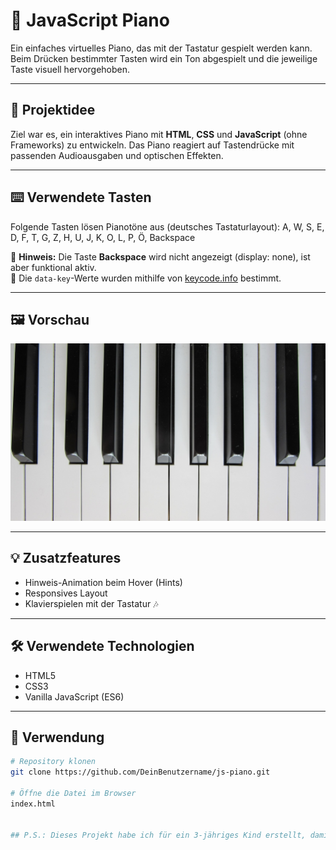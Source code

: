 # 🎹 JavaScript Piano

Ein einfaches virtuelles Piano, das mit der Tastatur gespielt werden kann. Beim Drücken bestimmter Tasten wird ein Ton abgespielt und die jeweilige Taste visuell hervorgehoben.

---

## 🧠 Projektidee

Ziel war es, ein interaktives Piano mit **HTML**, **CSS** und **JavaScript** (ohne Frameworks) zu entwickeln. Das Piano reagiert auf Tastendrücke mit passenden Audioausgaben und optischen Effekten.

---

## ⌨️ Verwendete Tasten

Folgende Tasten lösen Pianotöne aus (deutsches Tastaturlayout):
A, W, S, E, D, F, T, G, Z, H, U, J, K, O, L, P, Ö, Backspace


🔹 **Hinweis:** Die Taste **Backspace** wird nicht angezeigt (display: none), ist aber funktional aktiv.  
🔹 Die `data-key`-Werte wurden mithilfe von [keycode.info](https://keycode.info) bestimmt.

---

## 🖼️ Vorschau

![Piano Preview](images/piano.jpg)

---

## 💡 Zusatzfeatures

- Hinweis-Animation beim Hover (Hints)
- Responsives Layout
- Klavierspielen mit der Tastatur 🎶

---

## 🛠️ Verwendete Technologien

- HTML5  
- CSS3  
- Vanilla JavaScript (ES6)

---

## 🚀 Verwendung

```bash
# Repository klonen
git clone https://github.com/DeinBenutzername/js-piano.git

# Öffne die Datei im Browser
index.html


## P.S.: Dieses Projekt habe ich für ein 3-jähriges Kind erstellt, damit es seinem Papa zum Geburtstag selbst ein kleines Lied auf dem virtuellen Klavier vorspielen kann. 🎁🎶🎂❤️
